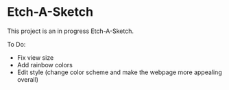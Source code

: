 # Etch-A-Sketch

This project is an in progress Etch-A-Sketch.

To Do:
- Fix view size
- Add rainbow colors
- Edit style (change color scheme and make the webpage more appealing overall)
